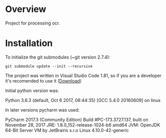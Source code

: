 

# Overview

Project for processing ocr. 


# Installation 

To initialize the git submodules (~git version 2.7.4):

`
git submodule update --init --recursive
`

The project was written in Visual Studio Code 1.81, so if you are a developer it's recomended to use it
([Download](https://code.visualstudio.com/ "VSCode"))

Initial python version was:

Python 3.6.3 (default, Oct  6 2017, 08:44:35)
[GCC 5.4.0 20160609] on linux


In later versions pycharm was used:
 
PyCharm 2017.3 (Community Edition)
Build #PC-173.3727.137, built on November 28, 2017
JRE: 1.8.0_152-release-1024-b6 amd64
JVM: OpenJDK 64-Bit Server VM by JetBrains s.r.o
Linux 4.10.0-42-generic 
